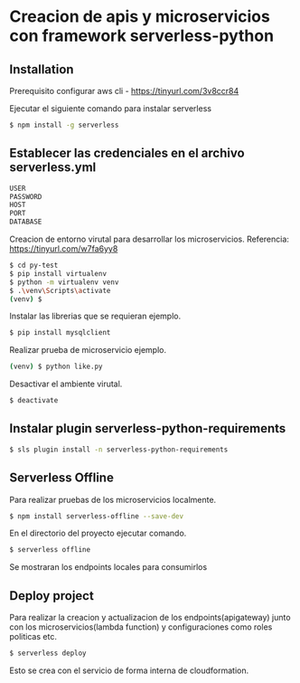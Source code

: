 
# Creacion de apis y microservicios con framework serverless-python

## Installation
Prerequisito configurar aws cli - https://tinyurl.com/3v8ccr84

Ejecutar el siguiente comando para instalar serverless 

```bash
$ npm install -g serverless
```


## Establecer las credenciales en el archivo serverless.yml
```bash
USER
PASSWORD
HOST
PORT
DATABASE
```

Creacion de entorno virutal para desarrollar los microservicios.
Referencia: https://tinyurl.com/w7fa6yy8

```bash
$ cd py-test
$ pip install virtualenv
$ python -m virtualenv venv
$ .\venv\Scripts\activate
(venv) $
```

Instalar las librerias que se requieran ejemplo.

```bash
$ pip install mysqlclient
```

Realizar prueba de microservicio ejemplo.

```bash
(venv) $ python like.py
```

Desactivar el ambiente virutal.

```bash
$ deactivate
```
## Instalar plugin serverless-python-requirements

```bash
$ sls plugin install -n serverless-python-requirements
```

## Serverless Offline
Para realizar pruebas de los microservicios localmente.

```bash
$ npm install serverless-offline --save-dev
```

En el directorio del proyecto ejecutar comando. 

```bash
$ serverless offline
```
Se mostraran los endpoints locales para consumirlos 

## Deploy project 

Para realizar la creacion y actualizacion de los endpoints(apigateway) junto con los microservicios(lambda function) y configuraciones como roles politicas etc. 

```bash
$ serverless deploy
```

Esto se crea con el servicio de forma interna de cloudformation. 
